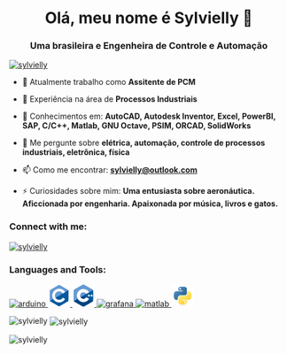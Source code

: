 <h1 align="center">Olá, meu nome é Sylvielly 👋 </h1>
<h3 align="center">Uma brasileira e Engenheira de Controle e Automação</h3>

<p align="left"> <a href="https://github.com/ryo-ma/github-profile-trophy"><img src="https://github-profile-trophy.vercel.app/?username=sylvielly" alt="sylvielly" /></a> </p>

- 🔭 Atualmente trabalho como **Assitente de PCM**
  
- 🔭 Experiência na área de **Processos Industriais**

- 🌱 Conhecimentos em: **AutoCAD, Autodesk Inventor, Excel, PowerBI, SAP, C/C++, Matlab, GNU Octave, PSIM, ORCAD, SolidWorks**

- 💬 Me pergunte sobre **elétrica, automação, controle de processos industriais, eletrônica, física**

- 📫 Como me encontrar: **sylvielly@outlook.com**

- ⚡ Curiosidades sobre mim: **Uma entusiasta sobre aeronáutica. Aficcionada por engenharia. Apaixonada por música, livros e gatos.**

<h3 align="left">Connect with me:</h3>
<p align="left">
<a href="https://linkedin.com/in/sylvielly" target="blank"><img align="center" src="https://raw.githubusercontent.com/rahuldkjain/github-profile-readme-generator/master/src/images/icons/Social/linked-in-alt.svg" alt="sylvielly" height="30" width="40" /></a>
</p>

<h3 align="left">Languages and Tools:</h3>
<p align="left"> <a href="https://www.arduino.cc/" target="_blank" rel="noreferrer"> <img src="https://cdn.worldvectorlogo.com/logos/arduino-1.svg" alt="arduino" width="40" height="40"/> </a> <a href="https://www.cprogramming.com/" target="_blank" rel="noreferrer"> <img src="https://raw.githubusercontent.com/devicons/devicon/master/icons/c/c-original.svg" alt="c" width="40" height="40"/> </a> <a href="https://www.w3schools.com/cpp/" target="_blank" rel="noreferrer"> <img src="https://raw.githubusercontent.com/devicons/devicon/master/icons/cplusplus/cplusplus-original.svg" alt="cplusplus" width="40" height="40"/> </a> <a href="https://grafana.com" target="_blank" rel="noreferrer"> <img src="https://www.vectorlogo.zone/logos/grafana/grafana-icon.svg" alt="grafana" width="40" height="40"/> </a> <a href="https://www.mathworks.com/" target="_blank" rel="noreferrer"> <img src="https://upload.wikimedia.org/wikipedia/commons/2/21/Matlab_Logo.png" alt="matlab" width="40" height="40"/> </a> <a href="https://www.python.org" target="_blank" rel="noreferrer"> <img src="https://raw.githubusercontent.com/devicons/devicon/master/icons/python/python-original.svg" alt="python" width="40" height="40"/> </a> </p>

<p><img align="left" src="https://github-readme-stats.vercel.app/api/top-langs?username=sylvielly&show_icons=true&locale=en&layout=compact" alt="sylvielly" /></p>

<p>&nbsp;<img align="center" src="https://github-readme-stats.vercel.app/api?username=sylvielly&show_icons=true&locale=en" alt="sylvielly" /></p>

<p><img align="center" src="https://github-readme-streak-stats.herokuapp.com/?user=sylvielly&" alt="sylvielly" /></p>
